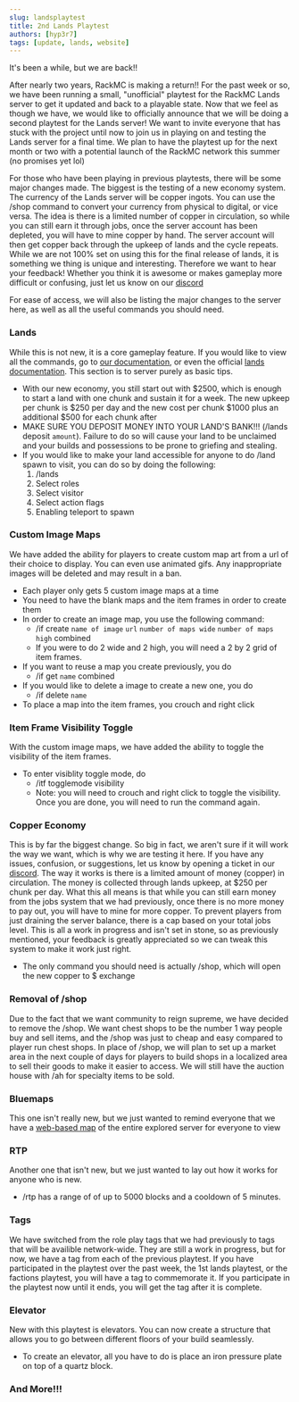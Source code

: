 ```yaml
---
slug: landsplaytest
title: 2nd Lands Playtest
authors: [hyp3r7]
tags: [update, lands, website]
---
```


It's been a while, but we are back!!

After nearly two years, RackMC is making a return!! For the past week or so, we have been running a small, "unofficial" playtest for the RackMC Lands server to get it updated and back to a playable state. Now that we feel as though we have, we would like to officially announce that we will be doing a second playtest for the Lands server! We want to invite everyone that has stuck with the project until now to join us in playing on and testing the Lands server for a final time. We plan to have the playtest up for the next month or two with a potential launch of the RackMC network this summer (no promises yet lol)

For those who have been playing in previous playtests, there will be some major changes made. The biggest is the testing of a new economy system. The currency of the Lands server will  be copper ingots. You can use the /shop command to convert your currency from physical to digital, or vice versa. The idea is there is a limited number of copper in circulation, so while you can still earn it through jobs, once the server account has been depleted, you will have to mine copper by hand. The server account will then get copper back through the upkeep of lands and the cycle repeats. While we are not 100% set on using this for the final release of lands, it is something we thing is unique and interesting. Therefore we want to hear your feedback! Whether you think it is awesome or makes gameplay more difficult or confusing, just let us know on our [discord](https://discord.rackmc.net)

For ease of access, we will also be listing the major changes to the server here, as well as all the useful commands you should need.

### Lands
While this is not new, it is a core gameplay feature. If you would like to view all the commands, go to [our documentation](https://rackmc.net/docs/Lands), or even the official [lands documentation](https://github.com/Angeschossen/Lands/wiki). This section is to server purely as basic tips.
- With our new economy, you still start out with $2500, which is enough to start a land with one chunk and sustain it for a week. The new upkeep per chunk is $250 per day and the new cost per chunk $1000 plus an additional $500 for each chunk after
- MAKE SURE YOU DEPOSIT MONEY INTO YOUR LAND'S BANK!!! (/lands deposit `amount`). Failure to do so will cause your land to be unclaimed and your builds and possessions to be prone to griefing and stealing.
- If you would like to make your land accessible for anyone to do /land spawn to visit, you can do so by doing the following:
    1. /lands 
    2. Select roles
    3. Select visitor 
    4. Select action flags 
    5. Enabling teleport to spawn

### Custom Image Maps
We have added the ability for players to create custom map art from a url of their choice to display. You can even use animated gifs. Any inappropriate images will be deleted and may result in a ban.
- Each player only gets 5 custom image maps at a time
- You need to have the blank maps and the item frames in order to create them
- In order to create an image map, you use the following command:
    - /if create `name of image` `url` `number of maps wide` `number of maps high` combined
    - If you were to do 2 wide and 2 high, you will need a 2 by 2 grid of item frames.
- If you want to reuse a map you create previously, you do
    - /if get `name` combined
- If you would like to delete a image to create a new one, you do
    - /if delete `name`
- To place a map into the item frames, you crouch and right click

### Item Frame Visibility Toggle
With the custom image maps, we have added the ability to toggle the visibility of the item frames.
- To enter visiblity toggle mode, do
    - /itf togglemode visibility 
    - Note: you will need to crouch and right click to toggle the visibility. Once you are done, you will need to run the command again.

### Copper Economy
This is by far the biggest change. So big in fact, we aren't sure if it will work the way we want, which is why we are testing it here. If you have any issues, confusion, or suggestions, let us know by opening a ticket in our [discord](https://discord.rackmc.net). 
The way it works is there is a limited amount of money (copper) in circulation. The money is collected through lands upkeep, at $250 per chunk per day. What this all means is that while you can still earn money from the jobs system that we had previously, once there is no more money to pay out, you will have to mine for more copper. To prevent players from just draining the server balance, there is a cap based on your total jobs level. This is all a work in progress and isn't set in stone, so as previously mentioned, your feedback is greatly appreciated so we can tweak this system to make it work just right.
- The only command you should need is actually /shop, which will open the new copper to $ exchange

### Removal of /shop
Due to the fact that we want community to reign supreme, we have decided to remove the /shop. We want chest shops to be the number 1 way people buy and sell items, and the /shop was just to cheap and easy compared to player run chest shops. In place of /shop, we will plan to set up a market area in the next couple of days for players to build shops in a localized area to sell their goods to make it easier to access. We will still have the auction house with /ah for specialty items to be sold.

### Bluemaps
This one isn't really new, but we just wanted to remind everyone that we have a [web-based map](https://lands.rackmc.net) of the entire explored server for everyone to view

### RTP
Another one that isn't new, but we just wanted to lay out how it works for anyone who is new.
- /rtp has a range of of up to 5000 blocks and a cooldown of 5 minutes.

### Tags
We have switched from the role play tags that we had previously to tags that will be availible network-wide. They are still a work in progress, but for now, we have a tag from each of the previous playtest. If you have participated in the playtest over the past week, the 1st lands playtest, or the factions playtest, you will have a tag to commemorate it. If you participate in the playtest now until it ends, you will get the tag after it is complete.

### Elevator
New with this playtest is elevators. You can now create a structure that allows you to go between different floors of your build seamlessly.
- To create an elevator, all you have to do is place an iron pressure plate on top of a quartz block.

### And More!!!
